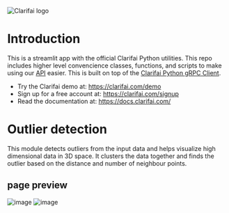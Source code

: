 ![Clarifai logo](https://www.clarifai.com/hs-fs/hubfs/logo/Clarifai/clarifai-740x150.png?width=240)


# Introduction

This is a streamlit app with the official Clarifai Python utilities. This repo includes higher level convencience classes, functions, and scripts to make using our [API](https://docs.clarifai.com) easier. This is built on top of the [Clarifai Python gRPC Client](https://github.com/Clarifai/clarifai-python-grpc).

* Try the Clarifai demo at: https://clarifai.com/demo
* Sign up for a free account at: https://clarifai.com/signup
* Read the documentation at: https://docs.clarifai.com/

# Outlier detection

This module detects outliers from the input data and helps visualize high dimensional data in 3D space. It clusters the data together and finds the outlier based on the distance and number of neighbour points. 
## page preview 
![image](https://github.com/Clarifai/module-dashboard-ngl/assets/143642606/26c8c61e-fb2f-45e5-bbbe-b3a17299429e)
![image](https://github.com/Clarifai/module-dashboard-ngl/assets/143642606/a855daee-7af0-49f6-b36f-61025e9284e8)
